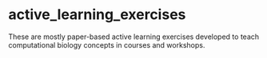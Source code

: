 # active_learning_exercises
These are mostly paper-based active learning exercises developed to teach computational biology concepts in courses and workshops.  
